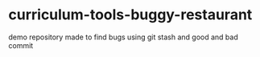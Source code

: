 # curriculum-tools-buggy-restaurant
demo repository made to find bugs using git stash and good and bad commit 
